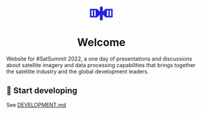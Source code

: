 <p align="center">
  <a href="https://satsummit.io">
    <img alt="Satsummit satellite icon" src="./src/images/satsummit-logo-symbol-pos.svg" width="60" />
  </a>
</p>
<h1 align="center">
  Welcome
</h1>

Website for #SatSummit 2022, a one day of presentations and discussions about satellite imagery and data processing capabilities that brings together the satellite industry and the global development leaders.

## 🚀 Start developing

See [DEVELOPMENT.md](./DEVELOPMENT.md)
